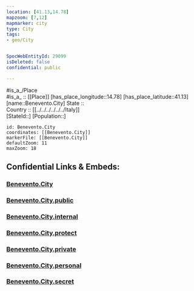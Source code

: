 ```yaml
---
location: [41.13,14.78] 
mapzoom: [7,12] 
mapmarker: city 
type: City
tags:
- geo/City


SpocWebEntityId: 29099
isDeleted: false
confidential: public

---
```

#is_a_/Place  
#is_a_ :: [[Place]] 
[has_place_longitude::14.78] 
[has_place_latitude::41.13] 
[name::Benevento.City] 
State ::  
Country :: [[../../../../../../Italy]]  
[StateId::] 
[Population::] 



```leaflet
id: Benevento.City
coordinates: [[Benevento.City]] 
markerFile: [[Benevento.City]] 
defaultZoom: 11 
maxZoom: 18
```


## Confidential Links & Embeds: 

### [Benevento.City](/_Standards/Earth/Continent/Europe/Europe~South/Italy/regions~Italy/Campania/Benevento.Province/City/Benevento.City.md) 

### [Benevento.City.public](/_public/Earth/Continent/Europe/Europe~South/Italy/regions~Italy/Campania/Benevento.Province/City/Benevento.City.public.md) 

### [Benevento.City.internal](/_internal/Earth/Continent/Europe/Europe~South/Italy/regions~Italy/Campania/Benevento.Province/City/Benevento.City.internal.md) 

### [Benevento.City.protect](/_protect/Earth/Continent/Europe/Europe~South/Italy/regions~Italy/Campania/Benevento.Province/City/Benevento.City.protect.md) 

### [Benevento.City.private](/_private/Earth/Continent/Europe/Europe~South/Italy/regions~Italy/Campania/Benevento.Province/City/Benevento.City.private.md) 

### [Benevento.City.personal](/_personal/Earth/Continent/Europe/Europe~South/Italy/regions~Italy/Campania/Benevento.Province/City/Benevento.City.personal.md) 

### [Benevento.City.secret](/_secret/Earth/Continent/Europe/Europe~South/Italy/regions~Italy/Campania/Benevento.Province/City/Benevento.City.secret.md)

